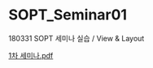 # SOPT_Seminar01
180331 SOPT 세미나 실습 / View &amp; Layout

[1차 세미나.pdf](https://github.com/ZzanzuCodeFactory/SOPT_Seminar01/files/1886310/1.pdf)

